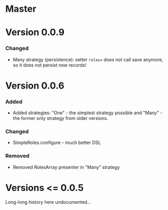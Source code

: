 # Master

# Version 0.0.9

### Changed

* Many strategy (persistence): setter `roles=` does not call save anymore, so it does not persist new records! 

# Version 0.0.6

### Added

* Added strategies: "One" - the simplest strategy possible and "Many" - the former only strategy from older versions.

### Changed

* SimpleRoles.configure - much better DSL

### Removed

* Removed RolesArray presenter in "Many" strategy

# Versions <= 0.0.5 

Long-long history here undocumented...
